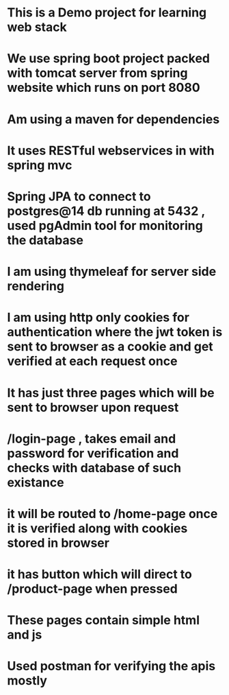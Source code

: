 # This is a Demo project for learning web stack

# We use spring boot project packed with tomcat server from spring website which runs on port 8080

# Am using a maven for dependencies

# It uses RESTful webservices in with spring mvc

# Spring JPA to connect to postgres@14 db running at 5432 , used pgAdmin tool for monitoring the database 

# I am using thymeleaf for server side rendering 

# I am using http only cookies for authentication where the jwt token is sent to browser as a cookie and get verified at each request once

# It has just three pages which will be sent to browser upon request

# /login-page , takes email and password for verification and checks with database of such existance

# it will be routed to /home-page once it is verified along with cookies stored in browser

# it has button which will direct to /product-page when pressed 

# These pages contain simple html and js

# Used postman for verifying the apis mostly
